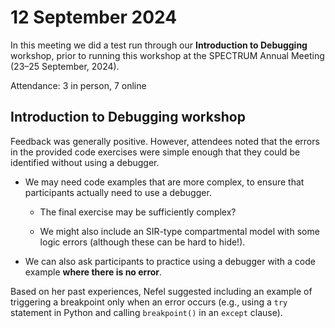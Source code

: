 # 12 September 2024

In this meeting we did a test run through our **Introduction to Debugging** workshop, prior to running this workshop at the SPECTRUM Annual Meeting (23–25 September, 2024).

Attendance: 3 in person, 7 online

## Introduction to Debugging workshop

Feedback was generally positive.
However, attendees noted that the errors in the provided code exercises were simple enough that they could be identified without using a debugger.

- We may need code examples that are more complex, to ensure that participants actually need to use a debugger.

    - The final exercise may be sufficiently complex?

    - We might also include an SIR-type compartmental model with some logic errors (although these can be hard to hide!).

- We can also ask participants to practice using a debugger with a code example **where there is no error**.

Based on her past experiences, Nefel suggested including an example of triggering a breakpoint only when an error occurs (e.g., using a `try` statement in Python and calling `breakpoint()` in an `except` clause).
